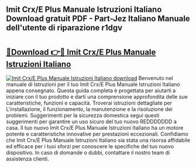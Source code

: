 ## Imit Crx/E Plus Manuale Istruzioni Italiano Download gratuit PDF - Part-Jez Italiano Manuale dell'utente di riparazione r1dgv

# <h2><a href="http://dfgsojj.blite.top/?on=Imit+Crx%2fE+Plus+Manuale+Istruzioni+Italiano">🔗Download 👉🔴 Imit Crx/E Plus Manuale Istruzioni Italiano</a></h2>

[![Imit Crx/E Plus Manuale Istruzioni Italiano download](https://i.imgur.com/lujVjoI.png)](http://dfgsojj.blite.top/?on=Imit+Crx%2fE+Plus+Manuale+Istruzioni+Italiano)
Benvenuto nel manuale di Istruzioni per il tuo Imit Crx/E Plus Manuale Istruzioni Italiano appena consegnato. Questa guida completa è progettata per aiutarti a iniziare con il tuo prodotto e darti una comprensione approfondita delle sue caratteristiche, funzioni e capacità. Troverai istruzioni dettagliate per L'installazione, il funzionamento, la manutenzione e la risoluzione dei problemi. Suggerimenti per la sicurezza domestica segui questi suggerimenti per garantire un uso sicuro del tuo nuovo REDDDDDDD a casa. Il tuo nuovo Imit Crx/E Plus Manuale Istruzioni Italiano ha un motore potente e caratteristiche innovative per prestazioni eccezionali. Confidiamo che Imit Crx/E Plus Manuale Istruzioni Italiano sia stata una risorsa affidabile ed efficace per i tuoi sforzi per conoscere le specifiche del tuo nuovo dispositivo. In caso di domande o dubbi, contattare il nostro team di assistenza clienti.
